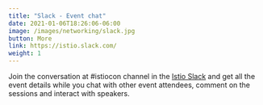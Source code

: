 ```yaml
---
title: "Slack - Event chat"
date: 2021-01-06T18:26:06-06:00
image: /images/networking/slack.jpg
button: More
link: https://istio.slack.com/
weight: 1
---
```


Join the conversation at #istiocon channel in the [Istio Slack](https://istio.slack.com) and get all the event details while you chat with other event attendees, comment on the sessions and interact with speakers.
